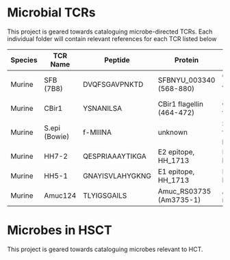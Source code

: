 # Microbial TCRs
This project is geared towards cataloguing microbe-directed TCRs.
Each individual folder will contain relevant references for each TCR listed below

| Species       | TCR Name      | Peptide         | Protein                   | Target                             | MHC    | PMID     |
| ------------- | ------------- | --------------- | ------------------------  | ---------------------------------- | ------ | -------- |
| Murine        | SFB (7B8)     | DVQFSGAVPNKTD   | SFBNYU_003340 (568-880)   | Candidatus Arthromatus (Savagella) | H2-IAb | 24739972 |
| Murine        | CBir1         | YSNANILSA       | CBir1 flagellin (464-472) | Commensal flagellin                | H2-IAb | 29777027, 22923434 |
| Murine        | S.epi (Bowie) | f-MIIINA        | unknown                   | S. epi formylated peptide          | H2-M3  | 29358051 |
| Murine        | HH7-2         | QESPRIAAAYTIKGA | E2 epitope, HH_1713       | H. hepaticus                       | H2-IAb | 29414937 |
| Murine        | HH5-1         | GNAYISVLAHYGKNG | E1 epitope, HH_1713       | H. hepaticus                       | H2-IAb | 29414937 |
| Murine        | Amuc124       | TLYIGSGAILS     | Amuc_RS03735 (Am3735-1)   | A. muciniphilia                    | H2-IAb | 31221858 |


# Microbes in HSCT
This project is geared towards cataloguing microbes relevant to HCT.
